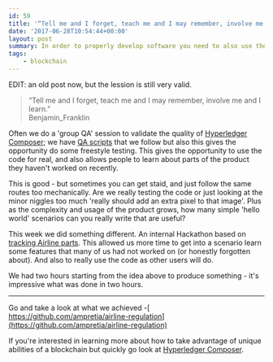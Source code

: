 ```yaml
---
id: 59
title: '“Tell me and I forget, teach me and I may remember, involve me and I learn.”'
date: '2017-06-28T10:54:44+00:00'
layout: post
summary: In order to properly develop software you need to also use the software your build.
tags:
    - blockchain
---
```


EDIT: an old post now, but the lession is still very valid. 


> “Tell me and I forget, teach me and I may remember, involve me and I learn.”  
>  Benjamin\_Franklin

Often we do a 'group QA' session to validate the quality of [Hyperledger Composer](https://hyperledger.github.io/composer/); we have [QA scripts](https://github.com/hyperledger/composer/blob/master/contrib-notes/release-process/weekly-qa-validation.md) that we follow but also this gives the opportunity do some freestyle testing. This gives the opportunity to use the code for real, and also allows people to learn about parts of the product they haven't worked on recently.

This is good - but sometimes you can get staid, and just follow the same routes too mechanically. Are we really testing the code or just looking at the minor niggles too much 'really should add an extra pixel to that image'. Plus as the complexity and usage of the product grows, how many simple 'hello world' scenarios can you really write that are useful?

This week we did something different. An internal Hackathon based on [tracking Airline parts](https://github.com/hyperledger/composer/wiki/Hackathon-Exercise---Planes-and-Parts). This allowed us more time to get into a scenario learn some features that many of us had not worked on (or honestly forgotten about). And also to really use the code as other users will do.

We had two hours starting from the idea above to produce something - it's impressive what was done in two hours.

- - - - - -

Go and take a look at what we achieved -[ https://github.com/ampretia/airline-regulation](https://github.com/ampretia/airline-regulation)

If you're interested in learning more about how to take advantage of unique abilities of a blockchain but quickly go look at [Hyperledger Composer](https://hyperledger.github.io/composer/index.html).
